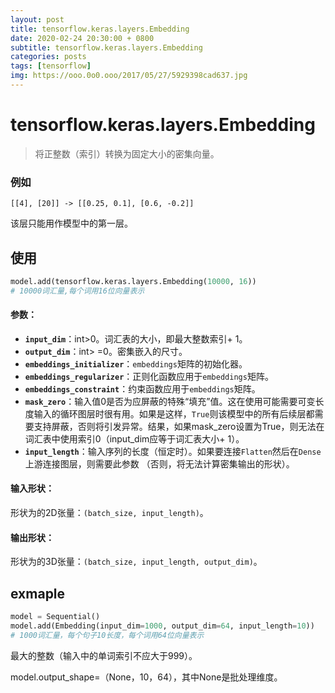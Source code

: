 ```yaml
---
layout: post
title: tensorflow.keras.layers.Embedding
date: 2020-02-24 20:30:00 + 0800
subtitle: tensorflow.keras.layers.Embedding
categories: posts
tags: [tensorflow]
img: https://ooo.0o0.ooo/2017/05/27/5929398cad637.jpg
---
```


# tensorflow.keras.layers.Embedding

> 将正整数（索引）转换为固定大小的密集向量。

### 例如

`[[4], [20]] -> [[0.25, 0.1], [0.6, -0.2]]`

该层只能用作模型中的第一层。

## 使用

```python
model.add(tensorflow.keras.layers.Embedding(10000, 16))
# 10000词汇量,每个词用16位向量表示
```

#### 参数：

-   **`input_dim`**：int>0。词汇表的大小，即最大整数索引+ 1。
-   **`output_dim`**：int> =0。密集嵌入的尺寸。
-   **`embeddings_initializer`**：`embeddings`矩阵的初始化器。
-   **`embeddings_regularizer`**：正则化函数应用于`embeddings`矩阵。
-   **`embeddings_constraint`**：约束函数应用于`embeddings`矩阵。
-   **`mask_zero`**：输入值0是否为应屏蔽的特殊“填充”值。这在使用可能需要可变长度输入的循环图层时很有用。如果是这样，`True`则该模型中的所有后续层都需要支持屏蔽，否则将引发异常。结果，如果mask_zero设置为True，则无法在词汇表中使用索引0（input_dim应等于词汇表大小+ 1）。
-   **`input_length`**：输入序列的长度（恒定时）。如果要连接`Flatten`然后在`Dense`上游连接图层，则需要此参数 （否则，将无法计算密集输出的形状）。

#### 输入形状：

形状为的2D张量：`(batch_size, input_length)`。

#### 输出形状：

形状为的3D张量：`(batch_size, input_length, output_dim)`。

## exmaple

```python
model = Sequential()
model.add(Embedding(input_dim=1000, output_dim=64, input_length=10))
# 1000词汇量，每个句子10长度，每个词用64位向量表示
```

最大的整数（输入中的单词索引不应大于999）。

model.output_shape=（None，10，64），其中None是批处理维度。